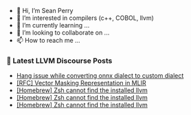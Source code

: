 - 👋 Hi, I’m Sean Perry
- 👀 I’m interested in compilers (c++, COBOL, llvm)
- 🌱 I’m currently learning ...
- 💞️ I’m looking to collaborate on ...
- 📫 How to reach me ...

<!---
s66perry/s66perry is a ✨ special ✨ repository because its `README.md` (this file) appears on your GitHub profile.
You can click the Preview link to take a look at your changes.
--->
### 📕 Latest LLVM Discourse Posts

<!-- DISCOURSE-LLVM:START -->
- [Hang issue while converting onnx dialect to custom dialect](https://discourse.llvm.org/t/hang-issue-while-converting-onnx-dialect-to-custom-dialect/65187#post_1)
- [[RFC] Vector Masking Representation in MLIR](https://discourse.llvm.org/t/rfc-vector-masking-representation-in-mlir/64964#post_10)
- [[Homebrew] Zsh cannot find the installed llvm](https://discourse.llvm.org/t/homebrew-zsh-cannot-find-the-installed-llvm/65181#post_5)
- [[Homebrew] Zsh cannot find the installed llvm](https://discourse.llvm.org/t/homebrew-zsh-cannot-find-the-installed-llvm/65181#post_4)
- [[Homebrew] Zsh cannot find the installed llvm](https://discourse.llvm.org/t/homebrew-zsh-cannot-find-the-installed-llvm/65181#post_3)
<!-- DISCOURSE-LLVM:END -->
